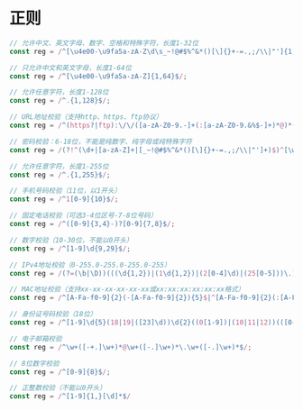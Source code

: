 # 正则

```typescript
// 允许中文、英文字母、数字、空格和特殊字符，长度1-32位
const reg = /^[\u4e00-\u9fa5a-zA-Z\d\s_~!@#$%^&*()[\]{}+-=.,;/\\|"']{1,32}$/;
```

```typescript
// 只允许中文和英文字母，长度1-64位
const reg = /^[\u4e00-\u9fa5a-zA-Z]{1,64}$/;
```

```typescript
// 允许任意字符，长度1-128位
const reg = /^.{1,128}$/;
```

```typescript
// URL地址校验（支持http、https、ftp协议）
const reg = /^(https?|ftp):\/\/([a-zA-Z0-9.-]+(:[a-zA-Z0-9.&%$-]+)*@)*((25[0-5]|2[0-4][0-9]|1[0-9]{2}|[1-9][0-9]?)(\.(25[0-5]|2[0-4][0-9]|1[0-9]{2}|[1-9]?[0-9])){3}|([a-zA-Z0-9-]+\.)*[a-zA-Z0-9-]+\.([a-zA-Z]{2,}))(:[0-9]+)*(\/($|[a-zA-Z0-9.,?'\\+&%$#=~_-]+))*$/;
```

```typescript
// 密码校验：6-18位，不能是纯数字、纯字母或纯特殊字符
const reg = /(?!^(\d+|[a-zA-Z]+|[_~!@#$%^&*()[\]{}+-=.,;/\\|"']+)$)^[\w_~!@#$%^&*()[\]{}+-=.,;/\\|"']{6,18}$/;
```

```typescript
// 允许任意字符，长度1-255位
const reg = /^.{1,255}$/;
```

```typescript
// 手机号码校验（11位，以1开头）
const reg = /^1[0-9]{10}$/;
```

```typescript
// 固定电话校验（可选3-4位区号-7-8位号码）
const reg = /^([0-9]{3,4}-)?[0-9]{7,8}$/;
```

```typescript
// 数字校验（10-30位，不能以0开头）
const reg = /^[1-9]\d{9,29}$/;
```

```typescript
// IPv4地址校验（0-255.0-255.0-255.0-255）
const reg = /(?=(\b|\D))(((\d{1,2})|(1\d{1,2})|(2[0-4]\d)|(25[0-5]))\.){3}((\d{1,2})|(1\d{1,2})|(2[0-4]\d)|(25[0-5]))(?=(\b|\D))/;
```

```typescript
// MAC地址校验（支持xx-xx-xx-xx-xx-xx或xx:xx:xx:xx:xx:xx格式）
const reg = /^[A-Fa-f0-9]{2}(-[A-Fa-f0-9]{2}){5}$|^[A-Fa-f0-9]{2}(:[A-Fa-f0-9]{2}){5}$/;
```

```typescript
// 身份证号码校验（18位）
const reg = /^[1-9]\d{5}(18|19|([23]\d))\d{2}((0[1-9])|(10|11|12))(([0-2][1-9])|10|20|30|31)\d{3}[0-9Xx]$/;
```

```typescript
// 电子邮箱校验
const reg = /^\w+([-+.]\w+)*@\w+([-.]\w+)*\.\w+([-.]\w+)*$/;
```

```typescript
// 8位数字校验
const reg = /^[0-9]{8}$/;
```

```typescript
// 正整数校验（不能以0开头）
const reg = /^[1-9]{1,}[\d]*$/
```
